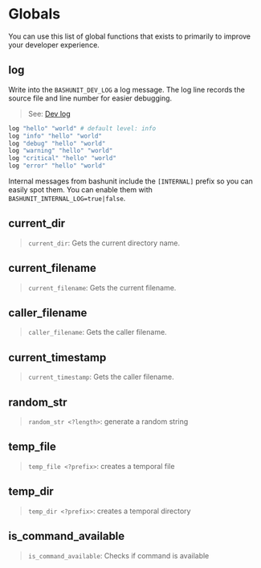 # Globals

You can use this list of global functions that exists to primarily to improve your developer experience.


## log

Write into the `BASHUNIT_DEV_LOG` a log message. The log line records the source file and line number for easier debugging.

> See: [Dev log](/configuration#dev-log)

```bash
log "hello" "world" # default level: info
log "info" "hello" "world"
log "debug" "hello" "world"
log "warning" "hello" "world"
log "critical" "hello" "world"
log "error" "hello" "world"
```
Internal messages from bashunit include the `[INTERNAL]` prefix so you can easily spot them. You can enable them with `BASHUNIT_INTERNAL_LOG=true|false`.

## current_dir

> `current_dir`: Gets the current directory name.

## current_filename

> `current_filename`: Gets the current filename.

## caller_filename

> `caller_filename`: Gets the caller filename.

## current_timestamp

> `current_timestamp`: Gets the caller filename.

## random_str

> `random_str <?length>`: generate a random string

## temp_file

> `temp_file <?prefix>`: creates a temporal file

## temp_dir

> `temp_dir <?prefix>`: creates a temporal directory

## is_command_available

> `is_command_available`: Checks if command is available
